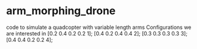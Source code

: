 # arm_morphing_drone
code to simulate a quadcopter with variable length arms
Configurations we are interested in
[0.2 0.4 0.2 0.2 1];
[0.4 0.2 0.4 0.4 2];
[0.3 0.3 0.3 0.3 3];
[0.4 0.4 0.2 0.2 4];
